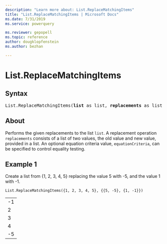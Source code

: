 ```yaml
---
description: "Learn more about: List.ReplaceMatchingItems"
title: "List.ReplaceMatchingItems | Microsoft Docs"
ms.date: 7/31/2019
ms.service: powerquery

ms.reviewer: gepopell
ms.topic: reference
author: dougklopfenstein
ms.author: bezhan

---
```

# List.ReplaceMatchingItems

## Syntax

<pre>
List.ReplaceMatchingItems(<b>list</b> as list, <b>replacements</b> as list, optional <b>equationCriteria</b> as any) as list 
</pre>
  
## About  
Performs the given replacements to the list `list`. A replacement operation `replacements` consists of a list of two values, the old value and new value, provided in a list. An optional equation criteria value, `equationCriteria`, can be specified to control equality testing.

## Example 1
Create a list from {1, 2, 3, 4, 5} replacing the value 5 with -5, and the value 1 with -1.

```powerquery-m
List.ReplaceMatchingItems({1, 2, 3, 4, 5}, {{5, -5}, {1, -1}})
```

<table> <tr><td>-1</td></tr> <tr><td>2</td></tr> <tr><td>3</td></tr> <tr><td>4</td></tr> <tr><td>-5</td></tr> </table>
